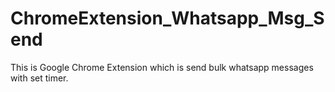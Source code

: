 # ChromeExtension_Whatsapp_Msg_Send
This is Google Chrome Extension which is send bulk whatsapp messages with set timer. 
